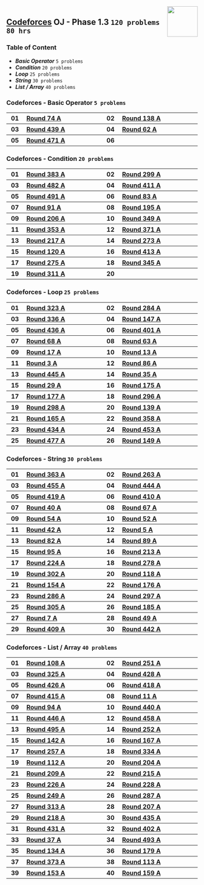 <img align="right" width="80" src="https://github.com/cs-MohamedAyman/Problem-Solving-Training/blob/master/logos/codeforces.jpg">

## [Codeforces](https://codeforces.com/) OJ - Phase 1.3 `120 problems` `80 hrs`

### Table of Content

- ***Basic Operator*** `5 problems`
- ***Condition***      `20 problems`
- ***Loop***           `25 problems`
- ***String***         `30 problems`
- ***List / Array***   `40 problems`

### Codeforces - Basic Operator `5 problems`

<table>
    <tbody>
        <tr>
            <th align="center" width="50px">01</th><th align="left" width="550px"><a href="https://codeforces.com/problemset/problem/90/A">Round 74 A</a></th>
            <th align="center" width="50px">02</th><th align="left" width="550px"><a href="https://codeforces.com/problemset/problem/224/A">Round 138 A</a></th>
        </tr>
        <tr>
            <th align="center" width="50px">03</th><th align="left" width="550px"><a href="https://codeforces.com/problemset/problem/869/A">Round 439 A</a></th>
            <th align="center" width="50px">04</th><th align="left" width="550px"><a href="https://codeforces.com/problemset/problem/68/A">Round 62 A</a></th>
        </tr>
        <tr>
            <th align="center" width="50px">05</th><th align="left" width="550px"><a href="https://codeforces.com/problemset/problem/955/A">Round 471 A</a></th>
            <th align="center" width="50px">06</th><th align="left" width="550px"><a href=""></a></th>
        </tr>
    </tbody>
</table>

### Codeforces - Condition `20 problems`

<table>
    <tbody>
        <tr>
            <th align="center" width="50px">01</th><th align="left" width="550px"><a href="https://codeforces.com/problemset/problem/742/A">Round 383 A</a></th>
            <th align="center" width="50px">02</th><th align="left" width="550px"><a href="https://codeforces.com/problemset/problem/535/A">Round 299 A</a></th>
        </tr>
        <tr>
            <th align="center" width="50px">03</th><th align="left" width="550px"><a href="https://codeforces.com/problemset/problem/979/A">Round 482 A</a></th>
            <th align="center" width="50px">04</th><th align="left" width="550px"><a href="https://codeforces.com/problemset/problem/805/A">Round 411 A</a></th>
        </tr>
        <tr>
            <th align="center" width="50px">05</th><th align="left" width="550px"><a href="https://codeforces.com/problemset/problem/991/A">Round 491 A</a></th>
            <th align="center" width="50px">06</th><th align="left" width="550px"><a href="https://codeforces.com/problemset/problem/108/A">Round 83 A</a></th>
        </tr>
        <tr>
            <th align="center" width="50px">07</th><th align="left" width="550px"><a href="https://codeforces.com/problemset/problem/122/A">Round 91 A</a></th>
            <th align="center" width="50px">08</th><th align="left" width="550px"><a href="https://codeforces.com/problemset/problem/336/A">Round 195 A</a></th>
        </tr>
        <tr>
            <th align="center" width="50px">09</th><th align="left" width="550px"><a href="https://codeforces.com/problemset/problem/355/A">Round 206 A</a></th>
            <th align="center" width="50px">10</th><th align="left" width="550px"><a href="https://codeforces.com/problemset/problem/667/A">Round 349 A</a></th>
        </tr>
        <tr>
            <th align="center" width="50px">11</th><th align="left" width="550px"><a href="https://codeforces.com/problemset/problem/675/A">Round 353 A</a></th>
            <th align="center" width="50px">12</th><th align="left" width="550px"><a href="https://codeforces.com/problemset/problem/714/A">Round 371 A</a></th>
        </tr>
        <tr>
            <th align="center" width="50px">13</th><th align="left" width="550px"><a href="https://codeforces.com/problemset/problem/370/A">Round 217 A</a></th>
            <th align="center" width="50px">14</th><th align="left" width="550px"><a href="https://codeforces.com/problemset/problem/478/A">Round 273 A</a></th>
        </tr>
        <tr>
            <th align="center" width="50px">15</th><th align="left" width="550px"><a href="https://codeforces.com/problemset/problem/190/A">Round 120 A</a></th>
            <th align="center" width="50px">16</th><th align="left" width="550px"><a href="https://codeforces.com/problemset/problem/799/A">Round 413 A</a></th>
        </tr>
        <tr>
            <th align="center" width="50px">17</th><th align="left" width="550px"><a href="https://codeforces.com/problemset/problem/483/A">Round 275 A</a></th>
            <th align="center" width="50px">18</th><th align="left" width="550px"><a href="https://codeforces.com/problemset/problem/651/A">Round 345 A</a></th>
        </tr>
        <tr>
            <th align="center" width="50px">19</th><th align="left" width="550px"><a href="https://codeforces.com/problemset/problem/557/A">Round 311 A</a></th>
            <th align="center" width="50px">20</th><th align="left" width="550px"><a href=""></a></th>
        </tr>
    </tbody>
</table>

### Codeforces - Loop `25 problems`

<table>
    <tbody>
        <tr>
            <th align="center" width="50px">01</th><th align="left" width="550px"><a href="https://codeforces.com/problemset/problem/583/A">Round 323 A</a></th>
            <th align="center" width="50px">02</th><th align="left" width="550px"><a href="https://codeforces.com/problemset/problem/499/A">Round 284 A</a></th>
        </tr>
        <tr>
            <th align="center" width="50px">03</th><th align="left" width="550px"><a href="https://codeforces.com/problemset/problem/608/A">Round 336 A</a></th>
            <th align="center" width="50px">04</th><th align="left" width="550px"><a href="https://codeforces.com/problemset/problem/237/A">Round 147 A</a></th>
        </tr>
        <tr>
            <th align="center" width="50px">05</th><th align="left" width="550px"><a href="https://codeforces.com/problemset/problem/864/A">Round 436 A</a></th>
            <th align="center" width="50px">06</th><th align="left" width="550px"><a href="https://codeforces.com/problemset/problem/777/A">Round 401 A</a></th>
        </tr>
        <tr>
            <th align="center" width="50px">07</th><th align="left" width="550px"><a href="https://codeforces.com/problemset/problem/74/A">Round 68 A</a></th>
            <th align="center" width="50px">08</th><th align="left" width="550px"><a href="https://codeforces.com/problemset/problem/69/A">Round 63 A</a></th>
        </tr>
        <tr>
            <th align="center" width="50px">09</th><th align="left" width="550px"><a href="https://codeforces.com/problemset/problem/17/A">Round 17 A</a></th>
            <th align="center" width="50px">10</th><th align="left" width="550px"><a href="https://codeforces.com/problemset/problem/13/A">Round 13 A</a></th>
        </tr>
        <tr>
            <th align="center" width="50px">11</th><th align="left" width="550px"><a href="https://codeforces.com/problemset/problem/3/A">Round 3 A</a></th>
            <th align="center" width="50px">12</th><th align="left" width="550px"><a href="https://codeforces.com/problemset/problem/114/A">Round 86 A</a></th>
        </tr>
        <tr>
            <th align="center" width="50px">13</th><th align="left" width="550px"><a href="https://codeforces.com/problemset/problem/890/A">Round 445 A</a></th>
            <th align="center" width="50px">14</th><th align="left" width="550px"><a href="https://codeforces.com/problemset/problem/35/A">Round 35 A</a></th>
        </tr>
        <tr>
            <th align="center" width="50px">15</th><th align="left" width="550px"><a href="https://codeforces.com/problemset/problem/29/A">Round 29 A</a></th>
            <th align="center" width="50px">16</th><th align="left" width="550px"><a href="https://codeforces.com/problemset/problem/285/A">Round 175 A</a></th>
        </tr>
        <tr>
            <th align="center" width="50px">17</th><th align="left" width="550px"><a href="https://codeforces.com/problemset/problem/289/A">Round 177 A</a></th>
            <th align="center" width="50px">18</th><th align="left" width="550px"><a href="https://codeforces.com/problemset/problem/527/A">Round 296 A</a></th>
        </tr>
        <tr>
            <th align="center" width="50px">19</th><th align="left" width="550px"><a href="https://codeforces.com/problemset/problem/534/A">Round 298 A</a></th>
            <th align="center" width="50px">20</th><th align="left" width="550px"><a href="https://codeforces.com/problemset/problem/225/A">Round 139 A</a></th>
        </tr>
        <tr>
            <th align="center" width="50px">21</th><th align="left" width="550px"><a href="https://codeforces.com/problemset/problem/270/A">Round 165 A</a></th>
            <th align="center" width="50px">22</th><th align="left" width="550px"><a href="https://codeforces.com/problemset/problem/682/A">Round 358 A</a></th>
        </tr>
        <tr>
            <th align="center" width="50px">23</th><th align="left" width="550px"><a href="https://codeforces.com/problemset/problem/861/A">Round 434 A</a></th>
            <th align="center" width="50px">24</th><th align="left" width="550px"><a href="https://codeforces.com/problemset/problem/902/A">Round 453 A</a></th>
        </tr>
        <tr>
            <th align="center" width="50px">25</th><th align="left" width="550px"><a href="https://codeforces.com/problemset/problem/967/A">Round 477 A</a></th>
            <th align="center" width="50px">26</th><th align="left" width="550px"><a href="https://codeforces.com/problemset/problem/242/A">Round 149 A</a></th>
        </tr>
    </tbody>
</table>

### Codeforces - String `30 problems`

<table>
    <tbody>
        <tr>
            <th align="center" width="50px">01</th><th align="left" width="550px"><a href="https://codeforces.com/problemset/problem/699/A">Round 363 A</a></th>
            <th align="center" width="50px">02</th><th align="left" width="550px"><a href="https://codeforces.com/problemset/problem/462/A">Round 263 A</a></th>
        </tr>
        <tr>
            <th align="center" width="50px">03</th><th align="left" width="550px"><a href="https://codeforces.com/problemset/problem/909/A">Round 455 A</a></th>
            <th align="center" width="50px">04</th><th align="left" width="550px"><a href="https://codeforces.com/problemset/problem/887/A">Round 444 A</a></th>
        </tr>
        <tr>
            <th align="center" width="50px">05</th><th align="left" width="550px"><a href="https://codeforces.com/problemset/problem/816/A">Round 419 A</a></th>
            <th align="center" width="50px">06</th><th align="left" width="550px"><a href="https://codeforces.com/problemset/problem/798/A">Round 410 A</a></th>
        </tr>
        <tr>
            <th align="center" width="50px">07</th><th align="left" width="550px"><a href="https://codeforces.com/problemset/problem/41/A">Round 40 A</a></th>
            <th align="center" width="50px">08</th><th align="left" width="550px"><a href="https://codeforces.com/problemset/problem/75/A">Round 67 A</a></th>
        </tr>
        <tr>
            <th align="center" width="50px">09</th><th align="left" width="550px"><a href="https://codeforces.com/problemset/problem/58/A">Round 54 A</a></th>
            <th align="center" width="50px">10</th><th align="left" width="550px"><a href="https://codeforces.com/problemset/problem/56/A">Round 52 A</a></th>
        </tr>
        <tr>
            <th align="center" width="50px">11</th><th align="left" width="550px"><a href="https://codeforces.com/problemset/problem/43/A">Round 42 A</a></th>
            <th align="center" width="50px">12</th><th align="left" width="550px"><a href="https://codeforces.com/problemset/problem/5/A">Round 5 A</a></th>
        </tr>
        <tr>
            <th align="center" width="50px">13</th><th align="left" width="550px"><a href="https://codeforces.com/problemset/problem/106/A">Round 82 A</a></th>
            <th align="center" width="50px">14</th><th align="left" width="550px"><a href="https://codeforces.com/problemset/problem/118/A">Round 89 A</a></th>
        </tr>
        <tr>
            <th align="center" width="50px">15</th><th align="left" width="550px"><a href="https://codeforces.com/problemset/problem/131/A">Round 95 A</a></th>
            <th align="center" width="50px">16</th><th align="left" width="550px"><a href="https://codeforces.com/problemset/problem/365/A">Round 213 A</a></th>
        </tr>
        <tr>
            <th align="center" width="50px">17</th><th align="left" width="550px"><a href="https://codeforces.com/problemset/problem/382/A">Round 224 A</a></th>
            <th align="center" width="50px">18</th><th align="left" width="550px"><a href="https://codeforces.com/problemset/problem/488/A">Round 278 A</a></th>
        </tr>
        <tr>
            <th align="center" width="50px">19</th><th align="left" width="550px"><a href="https://codeforces.com/problemset/problem/544/A">Round 302 A</a></th>
            <th align="center" width="50px">20</th><th align="left" width="550px"><a href="https://codeforces.com/problemset/problem/186/A">Round 118 A</a></th>
        </tr>
        <tr>
            <th align="center" width="50px">21</th><th align="left" width="550px"><a href="https://codeforces.com/problemset/problem/253/A">Round 154 A</a></th>
            <th align="center" width="50px">22</th><th align="left" width="550px"><a href="https://codeforces.com/problemset/problem/287/A">Round 176 A</a></th>
        </tr>
        <tr>
            <th align="center" width="50px">23</th><th align="left" width="550px"><a href="https://codeforces.com/problemset/problem/505/A">Round 286 A</a></th>
            <th align="center" width="50px">24</th><th align="left" width="550px"><a href="https://codeforces.com/problemset/problem/525/A">Round 297 A</a></th>
        </tr>
        <tr>
            <th align="center" width="50px">25</th><th align="left" width="550px"><a href="https://codeforces.com/problemset/problem/548/A">Round 305 A</a></th>
            <th align="center" width="50px">26</th><th align="left" width="550px"><a href="https://codeforces.com/problemset/problem/312/A">Round 185 A</a></th>
        </tr>
        <tr>
            <th align="center" width="50px">27</th><th align="left" width="550px"><a href="https://codeforces.com/problemset/problem/7/A">Round 7 A</a></th>
            <th align="center" width="50px">28</th><th align="left" width="550px"><a href="https://codeforces.com/problemset/problem/53/A">Round 49 A</a></th>
        </tr>
        <tr>
            <th align="center" width="50px">29</th><th align="left" width="550px"><a href="https://codeforces.com/problemset/problem/801/A">Round 409 A</a></th>
            <th align="center" width="50px">30</th><th align="left" width="550px"><a href="https://codeforces.com/problemset/problem/877/A">Round 442 A</a></th>
        </tr>
    </tbody>
</table>

### Codeforces - List / Array `40 problems`

<table>
    <tbody>
        <tr>
            <th align="center" width="50px">01</th><th align="left" width="550px"><a href="https://codeforces.com/problemset/problem/152/A">Round 108 A</a></th>
            <th align="center" width="50px">02</th><th align="left" width="550px"><a href="https://codeforces.com/problemset/problem/439/A">Round 251 A</a></th>
        </tr>
        <tr>
            <th align="center" width="50px">03</th><th align="left" width="550px"><a href="https://codeforces.com/problemset/problem/586/A">Round 325 A</a></th>
            <th align="center" width="50px">04</th><th align="left" width="550px"><a href="https://codeforces.com/problemset/problem/839/A">Round 428 A</a></th>
        </tr>
        <tr>
            <th align="center" width="50px">05</th><th align="left" width="550px"><a href="https://codeforces.com/problemset/problem/834/A">Round 426 A</a></th>
            <th align="center" width="50px">06</th><th align="left" width="550px"><a href="https://codeforces.com/problemset/problem/814/A">Round 418 A</a></th>
        </tr>
        <tr>
            <th align="center" width="50px">07</th><th align="left" width="550px"><a href="https://codeforces.com/problemset/problem/810/A">Round 415 A</a></th>
            <th align="center" width="50px">08</th><th align="left" width="550px"><a href="https://codeforces.com/problemset/problem/11/A">Round 11 A</a></th>
        </tr>
        <tr>
            <th align="center" width="50px">09</th><th align="left" width="550px"><a href="https://codeforces.com/problemset/problem/129/A">Round 94 A</a></th>
            <th align="center" width="50px">10</th><th align="left" width="550px"><a href="https://codeforces.com/problemset/problem/872/A">Round 440 A</a></th>
        </tr>
        <tr>
            <th align="center" width="50px">11</th><th align="left" width="550px"><a href="https://codeforces.com/problemset/problem/892/A">Round 446 A</a></th>
            <th align="center" width="50px">12</th><th align="left" width="550px"><a href="https://codeforces.com/problemset/problem/914/A">Round 458 A</a></th>
        </tr>
        <tr>
            <th align="center" width="50px">13</th><th align="left" width="550px"><a href="https://codeforces.com/problemset/problem/1004/A">Round 495 A</a></th>
            <th align="center" width="50px">14</th><th align="left" width="550px"><a href="https://codeforces.com/problemset/problem/441/A">Round 252 A</a></th>
        </tr>
        <tr>
            <th align="center" width="50px">15</th><th align="left" width="550px"><a href="https://codeforces.com/problemset/problem/230/A">Round 142 A</a></th>
            <th align="center" width="50px">16</th><th align="left" width="550px"><a href="https://codeforces.com/problemset/problem/272/A">Round 167 A</a></th>
        </tr>
        <tr>
            <th align="center" width="50px">17</th><th align="left" width="550px"><a href="https://codeforces.com/problemset/problem/450/A">Round 257 A</a></th>
            <th align="center" width="50px">18</th><th align="left" width="550px"><a href="https://codeforces.com/problemset/problem/604/A">Round 334 A</a></th>
        </tr>
        <tr>
            <th align="center" width="50px">19</th><th align="left" width="550px"><a href="https://codeforces.com/problemset/problem/165/A">Round 112 A</a></th>
            <th align="center" width="50px">20</th><th align="left" width="550px"><a href="https://codeforces.com/problemset/problem/352/A">Round 204 A</a></th>
        </tr>
        <tr>
            <th align="center" width="50px">21</th><th align="left" width="550px"><a href="https://codeforces.com/problemset/problem/359/A">Round 209 A</a></th>
            <th align="center" width="50px">22</th><th align="left" width="550px"><a href="https://codeforces.com/problemset/problem/368/A">Round 215 A</a></th>
        </tr>
        <tr>
            <th align="center" width="50px">23</th><th align="left" width="550px"><a href="https://codeforces.com/problemset/problem/385/A">Round 226 A</a></th>
            <th align="center" width="50px">24</th><th align="left" width="550px"><a href="https://codeforces.com/problemset/problem/389/A">Round 228 A</a></th>
        </tr>
        <tr>
            <th align="center" width="50px">25</th><th align="left" width="550px"><a href="https://codeforces.com/problemset/problem/435/A">Round 249 A</a></th>
            <th align="center" width="50px">26</th><th align="left" width="550px"><a href="https://codeforces.com/problemset/problem/507/A">Round 287 A</a></th>
        </tr>
        <tr>
            <th align="center" width="50px">27</th><th align="left" width="550px"><a href="https://codeforces.com/problemset/problem/560/A">Round 313 A</a></th>
            <th align="center" width="50px">28</th><th align="left" width="550px"><a href="https://codeforces.com/problemset/problem/357/A">Round 207 A</a></th>
        </tr>
        <tr>
            <th align="center" width="50px">29</th><th align="left" width="550px"><a href="https://codeforces.com/problemset/problem/371/A">Round 218 A</a></th>
            <th align="center" width="50px">30</th><th align="left" width="550px"><a href="https://codeforces.com/problemset/problem/862/A">Round 435 A</a></th>
        </tr>
        <tr>
            <th align="center" width="50px">31</th><th align="left" width="550px"><a href="https://codeforces.com/problemset/problem/849/A">Round 431 A</a></th>
            <th align="center" width="50px">32</th><th align="left" width="550px"><a href="https://codeforces.com/problemset/problem/779/A">Round 402 A</a></th>
        </tr>
        <tr>
            <th align="center" width="50px">33</th><th align="left" width="550px"><a href="https://codeforces.com/problemset/problem/37/A">Round 37 A</a></th>
            <th align="center" width="50px">34</th><th align="left" width="550px"><a href="https://codeforces.com/problemset/problem/998/A">Round 493 A</a></th>
        </tr>
        <tr>
            <th align="center" width="50px">35</th><th align="left" width="550px"><a href="https://codeforces.com/problemset/problem/218/A">Round 134 A</a></th>
            <th align="center" width="50px">36</th><th align="left" width="550px"><a href="https://codeforces.com/problemset/problem/296/A">Round 179 A</a></th>
        </tr>
        <tr>
            <th align="center" width="50px">37</th><th align="left" width="550px"><a href="https://codeforces.com/problemset/problem/719/A">Round 373 A</a></th>
            <th align="center" width="50px">38</th><th align="left" width="550px"><a href="https://codeforces.com/problemset/problem/166/A">Round 113 A</a></th>
        </tr>
        <tr>
            <th align="center" width="50px">39</th><th align="left" width="550px"><a href="https://codeforces.com/problemset/problem/252/A">Round 153 A</a></th>
            <th align="center" width="50px">40</th><th align="left" width="550px"><a href="https://codeforces.com/problemset/problem/257/A">Round 159 A</a></th>
        </tr>
    </tbody>
</table>
